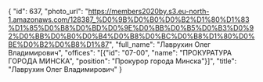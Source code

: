 {
    "id": 637,
    "photo_url": "https://members2020by.s3.eu-north-1.amazonaws.com/128387_%D0%9B%D0%B0%D0%B2%D1%80%D1%83%D1%85%D0%B8%D0%BD%D0%9E%D0%BB%D0%B5%D0%B3%D0%92%D0%BB%D0%B0%D0%B4%D0%B8%D0%BC%D0%B8%D1%80%D0%BE%D0%B2%D0%B8%D1%87",
    "full_name": "Лаврухин Олег Владимирович",
    "offices": "[{\"id\": \"07-00\", \"name\": \"ПРОКУРАТУРА ГОРОДА МИНСКА\", \"position\": \"Прокурор города Минска\"}]",
    "title": "Лаврухин Олег Владимирович"
}